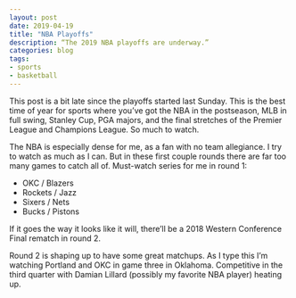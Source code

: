 ```yaml
---
layout: post
date: 2019-04-19
title: "NBA Playoffs"
description: “The 2019 NBA playoffs are underway.”
categories: blog
tags:
- sports
- basketball
---
```


This post is a bit late since the playoffs started last Sunday. This is the best time of year for sports where you’ve got the NBA in the postseason, MLB in full swing, Stanley Cup, PGA majors, and the final stretches of the Premier League and Champions League. So much to watch.

The NBA is especially dense for me, as a fan with no team allegiance. I try to watch as much as I can. But in these first couple rounds there are far too many games to catch all of. Must-watch series for me in round 1:

* OKC / Blazers
* Rockets / Jazz
* Sixers / Nets
* Bucks / Pistons

If it goes the way it looks like it will, there’ll be a 2018 Western Conference Final rematch in round 2. 

Round 2 is shaping up to have some great matchups. As I type this I’m watching Portland and OKC in game three in Oklahoma. Competitive in the third quarter with Damian Lillard (possibly my favorite NBA player) heating up.
